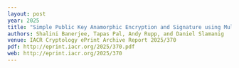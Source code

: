 ```yaml
---
layout: post
year: 2025
title: "Simple Public Key Anamorphic Encryption and Signature using Multi-Message Extensions"
authors: Shalini Banerjee, Tapas Pal, Andy Rupp, and Daniel Slamanig
venue: IACR Cryptology ePrint Archive Report 2025/370
pdf: http://eprint.iacr.org/2025/370.pdf
web: http://eprint.iacr.org/2025/370
---
```



